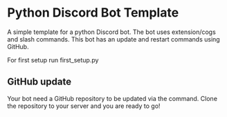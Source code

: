 # Python Discord Bot Template
A simple template for a python Discord bot. The bot uses extension/cogs and slash commands.
This bot has an update and restart commands using GitHub.

For first setup run first_setup.py

## GitHub update
Your bot need a GitHub repository to be updated via the command.
Clone the repository to your server and you are ready to go!